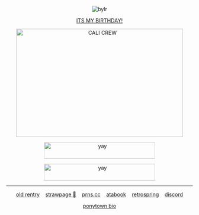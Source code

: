 <p align="center"> <img src="https://komarev.com/ghpvc/?username=bylrx&label=PALM%20TREES&color=fce144&style=flat" alt="bylr" /> </p>

<p align="center"><a href="https://rentry.co/byersbirthday">ITS MY BIRTHDAY!</a>
</p>

<p align="center"> <img src="https://i.ibb.co/Gp61rR5/CALI-CREW.png" width="450" height="293" alt="CALI CREW"/>

<p align="center">
  <a href="https://rentry.co/californiacrew" target="_blank">
    <img src="https://i.ibb.co/h24jT9p/TEXT.png" width="300" height="45" alt="yay"/>
  </a>
</p>

<p align="center">
  <a href="https://colormytree.me/2024/01JE4RT5QD0K06B17XT8V9YSR2" target="_blank">
    <img src="https://i.ibb.co/rbMpc5t/COLOR-MY-TREE.png" width="300" height="45" alt="yay"/>
  </a>
</p>

***

<p align="center">
  <a href="https://rentry.co/willwise">old rentry</a> 
  &nbsp;&nbsp;
  <a href="https://boymale.straw.page/">strawpage 💛</a>
  &nbsp;&nbsp;
  <a href="https://pronouns.cc/@cleric">prns.cc</a>
  &nbsp;&nbsp;
    <a href="https://yellow.atabook.org/">atabook</a> 
  &nbsp;&nbsp;
  <a href="https://retrospring.net/@willbyers">retrospring</a>
  &nbsp;&nbsp;
  <a href="https://discordapp.com/users/1201915598213484607">discord</a>
</p>

<p align="center"><a href="https://rentry.co/ponytownbio">ponytown bio</a></p>
